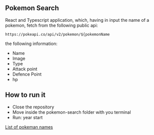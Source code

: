 ## Pokemon Search

React and Typescript application, which, having in input the name of a pokemon, fetch from the following public api:
```
https://pokeapi.co/api/v2/pokemon/${pokemonName
```
the following information:
* Name
* Image
* Type
* Attack point
* Defence Point
* hp

## How to run it
* Close the repository
* Move inside the pokemon-search folder with you terminal
* Run: year start

[List of pokeman names](https://bulbapedia.bulbagarden.net/wiki/List_of_Pok%C3%A9mon_by_name)
